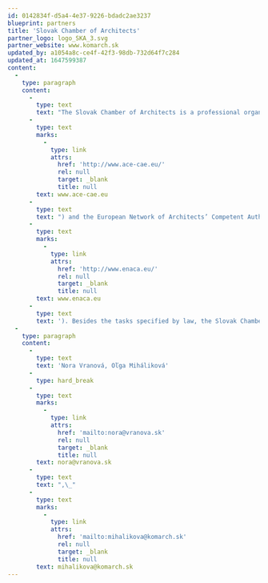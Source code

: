 ```yaml
---
id: 0142834f-d5a4-4e37-9226-bdadc2ae3237
blueprint: partners
title: 'Slovak Chamber of Architects'
partner_logo: logo_SKA_3.svg
partner_website: www.komarch.sk
updated_by: a1054a8c-ce4f-42f3-98db-732d64f7c284
updated_at: 1647599387
content:
  -
    type: paragraph
    content:
      -
        type: text
        text: "The Slovak Chamber of Architects is a professional organization that focuses on educating and informing the public about the needs of quality architecture.\_It is a member of the Architects’ Council of Europe (ACE,\_"
      -
        type: text
        marks:
          -
            type: link
            attrs:
              href: 'http://www.ace-cae.eu/'
              rel: null
              target: _blank
              title: null
        text: www.ace-cae.eu
      -
        type: text
        text: ") and the European Network of Architects’ Competent Authorities (ENACA,\_"
      -
        type: text
        marks:
          -
            type: link
            attrs:
              href: 'http://www.enaca.eu/'
              rel: null
              target: _blank
              title: null
        text: www.enaca.eu
      -
        type: text
        text: '). Besides the tasks specified by law, the Slovak Chamber of Architects also verifies competition conditions of design contests in the field of architecture and provides inviting parties with expert assistance when organising public competitions and their evaluation, and organizes the CE ZA AR Prize for Architecture'
  -
    type: paragraph
    content:
      -
        type: text
        text: 'Nora Vranová, Oľga Miháliková'
      -
        type: hard_break
      -
        type: text
        marks:
          -
            type: link
            attrs:
              href: 'mailto:nora@vranova.sk'
              rel: null
              target: _blank
              title: null
        text: nora@vranova.sk
      -
        type: text
        text: ",\_"
      -
        type: text
        marks:
          -
            type: link
            attrs:
              href: 'mailto:mihalikova@komarch.sk'
              rel: null
              target: _blank
              title: null
        text: mihalikova@komarch.sk
---
```

